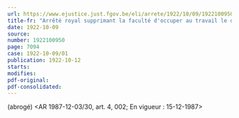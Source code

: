```yaml
---
url: https://www.ejustice.just.fgov.be/eli/arrete/1922/10/09/1922100950/justel
title-fr: "Arrêté royal supprimant la faculté d'occuper au travail le dimanche matin, le personnel des magasins de détail et des salons de coiffure des agglomérations gantoise et liégeoise ainsi que le personnel des magasins de détail de l'agglomération anversoise. Voir modification(s)"
date: 1922-10-09
source:
number: 1922100950
page: 7094
case: 1922-10-09/01
publication: 1922-10-12
starts:
modifies:
pdf-original:
pdf-consolidated:
---
```


(abrogé) <AR 1987-12-03/30, art. 4, 002;  En vigueur :  15-12-1987>

